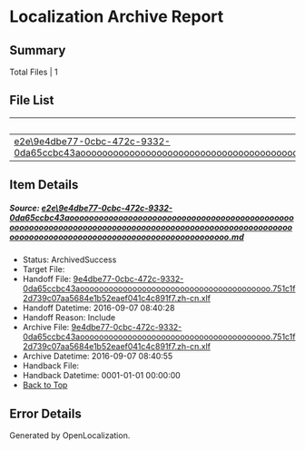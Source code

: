 # <a name='report-top'></a> Localization Archive Report

## Summary
 Total Files | 1

## File List
 Source File | Status | Details 
 ----------- | ------ | ------- 
 [e2e\9e4dbe77-0cbc-472c-9332-0da65ccbc43aooooooooooooooooooooooooooooooooooooooooooooooooooooooooooooooooooooooooooooooooooooooooooooooooooooooooooooooooooooooooooooooooooooooooooooooooooooo.md](https://github.com/OpenLocalizationTestOrg/ol-test0/blob/39837302acbb1d9327d3bc59ceb4cddcd85822e6/e2e/9e4dbe77-0cbc-472c-9332-0da65ccbc43aooooooooooooooooooooooooooooooooooooooooooooooooooooooooooooooooooooooooooooooooooooooooooooooooooooooooooooooooooooooooooooooooooooooooooooooooooooo.md) | ArchivedSuccess | [Details](#378fd27088411f25fcccf8c1b380a8274a2ee8771)

## Item Details
##### <a name='378fd27088411f25fcccf8c1b380a8274a2ee8771'></a> Source: [e2e\9e4dbe77-0cbc-472c-9332-0da65ccbc43aooooooooooooooooooooooooooooooooooooooooooooooooooooooooooooooooooooooooooooooooooooooooooooooooooooooooooooooooooooooooooooooooooooooooooooooooooooo.md](https://github.com/OpenLocalizationTestOrg/ol-test0/blob/39837302acbb1d9327d3bc59ceb4cddcd85822e6/e2e/9e4dbe77-0cbc-472c-9332-0da65ccbc43aooooooooooooooooooooooooooooooooooooooooooooooooooooooooooooooooooooooooooooooooooooooooooooooooooooooooooooooooooooooooooooooooooooooooooooooooooooo.md)
* Status: ArchivedSuccess
* Target File: 
* Handoff File: [9e4dbe77-0cbc-472c-9332-0da65ccbc43aoooooooooooooooooooooooooooooooooooooooo.751c1f2d739c07aa5684e1b52eaef041c4c891f7.zh-cn.xlf](https://github.com/OpenLocalizationTestOrg/ol-test0-handoff/blob/9eec3ab5941f79f00597eb2676310c76023459e6/ol-handoff/OpenLocalizationTestOrg/ol-test0-zhcn/ci/ht/9e4dbe77-0cbc-472c-9332-0da65ccbc43aoooooooooooooooooooooooooooooooooooooooo.751c1f2d739c07aa5684e1b52eaef041c4c891f7.zh-cn.xlf)
* Handoff Datetime: 2016-09-07 08:40:28
* Handoff Reason: Include
* Archive File: [9e4dbe77-0cbc-472c-9332-0da65ccbc43aoooooooooooooooooooooooooooooooooooooooo.751c1f2d739c07aa5684e1b52eaef041c4c891f7.zh-cn.xlf](https://github.com/OpenLocalizationTestOrg/ol-test0-handoff/blob/41190c80625a2f78e08b0e07656a7ea752b31e04/ol-archive/OpenLocalizationTestOrg/ol-test0-zhcn/ci/ht/9e4dbe77-0cbc-472c-9332-0da65ccbc43aoooooooooooooooooooooooooooooooooooooooo.751c1f2d739c07aa5684e1b52eaef041c4c891f7.zh-cn.xlf)
* Archive Datetime: 2016-09-07 08:40:55
* Handback File: 
* Handback Datetime: 0001-01-01 00:00:00
* [Back to Top](#report-top)


## Error Details

Generated by OpenLocalization.
